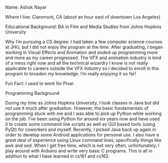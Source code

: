 Name: Ashok Nayar

Where I live: Claremont, CA (about an hour east of downtown Los Angeles)

Educational Background: BA in Film and Media Studies from Johns Hopkins University

Why I’m pursuing a CS degree: I had taken a few computer science courses at JHU, but I did not enjoy the program at the time. After graduating, I began working in Visual Effects and Animation and ended up programming more and more as my career progressed. The VFX and animation industry is kind of a mess right now and all the technical wizardry I know is not really applicable to careers outside the VFX industry so I decided to enroll in this program to broaden my knowledge. I’m really enjoying it so far!

Fun Fact: I used to work for Pixar.

Programming Background

During my time as Johns Hopkins University, I took classes in Java but did not use it much after graduation. However, the basic fundamentals of programming stuck with me and I was able to pick up Python while working on the job. I’ve been using Python for around six years now and have used it to create some command line scripts as well as GUI based tools (using PyQt) for coworkers and myself. Recently, I picked Java back up again in order to develop some Android applications for personal use. I also have a great deal of experience using Linux command lines, specifically things like awk and sed. When I get free time, which is not very often, unfortunately, I play around with Arduino and write very basic C programs. This is all in addition to what I have learned in cs161 and cs162.